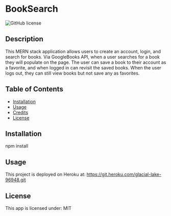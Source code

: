 # BookSearch

![GitHub license](https://img.shields.io/badge/license-MIT-orange.svg)

## Description

This MERN stack application allows users to create an account, login, and search for books. Via GoogleBooks API, when a user searches for a book they will populate on the page. The user can save a book to their account as a favorite, and when logged in can revisit the saved books. When the user logs out, they can still view books but not save any as favorites.

## Table of Contents

- [Installation](#installation)
- [Usage](#usage)
- [Credits](#credits)
- [License](#license)

## Installation

npm install

## Usage

This project is deployed on Heroku at: https://git.heroku.com/glacial-lake-96948.git

## License

This app is licensed under:
MIT